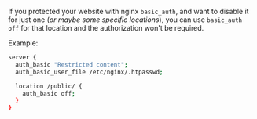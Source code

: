 If you protected your website with nginx `basic_auth`, and want to disable it for just one (_or maybe some specific locations_), you can use `basic_auth off` for that location and the authorization won't be required.

Example:

```bash
server {
  auth_basic "Restricted content";
  auth_basic_user_file /etc/nginx/.htpasswd;

  location /public/ {
    auth_basic off;
  }
}
```